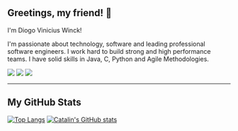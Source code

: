 ## Greetings, my friend! 👋 

I'm Diogo Vinicius Winck! 

I'm passionate about technology, software and leading professional software engineers. I work hard to build strong and high performance teams. I have solid skills in Java, C, Python and Agile Methodologies. 

[<img src="https://img.shields.io/badge/twitter-%231DA1F2.svg?&style=for-the-badge&logo=twitter&logoColor=white" />](https://twitter.com/diogowinck) 
[<img src="https://img.shields.io/badge/medium-%2312100E.svg?&style=for-the-badge&logo=medium&logoColor=white" />](https://medium.com/diogo.winck)  [<img src="https://img.shields.io/badge/linkedin-%230077B5.svg?&style=for-the-badge&logo=linkedin&logoColor=white" />](https://www.linkedin.com/in/diogowinck/) 


---


## My GitHub Stats

[![Top Langs](https://github-readme-stats.vercel.app/api/top-langs/?username=dvwinck&hide=java,html,css&theme=dark)](https://github.com/anuraghazra/github-readme-stats) [![Catalin's GitHub stats](https://github-readme-stats.vercel.app/api?username=dvwinck&theme=dark)](https://github.com/anuraghazra/github-readme-stats)


<!--
**dvwinck/dvwinck** is a ✨ _special_ ✨ repository because its `README.md` (this file) appears on your GitHub profile.

Here are some ideas to get you started:

- 🔭 I’m currently working on ...
- 🌱 I’m currently learning ...
- 👯 I’m looking to collaborate on ...
- 🤔 I’m looking for help with ...
- 💬 Ask me about ...
- 📫 How to reach me: ...
- 😄 Pronouns: ...
- ⚡ Fun fact: ...
-->

